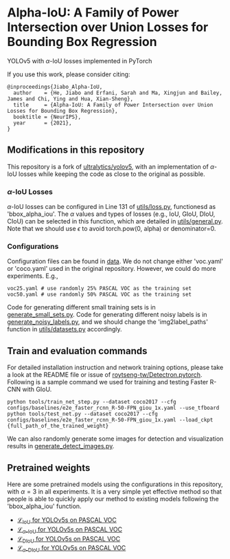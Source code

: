 # Alpha-IoU: A Family of Power Intersection over Union Losses for Bounding Box Regression

YOLOv5 with $\alpha$-IoU losses implemented in PyTorch

If you use this work, please consider citing:

```
@inproceedings{Jiabo_Alpha-IoU,
  author    = {He, Jiabo and Erfani, Sarah and Ma, Xingjun and Bailey, James and Chi, Ying and Hua, Xian-Sheng},
  title     = {Alpha-IoU: A Family of Power Intersection over Union Losses for Bounding Box Regression},
  booktitle = {NeurIPS},
  year      = {2021},
}
```

## Modifications in this repository

This repository is a fork of [ultralytics/yolov5](https://github.com/ultralytics/yolov5), with an implementation of $\alpha$-IoU losses while keeping the code as close to the original as possible.

### $\alpha$-IoU Losses

$\alpha$-IoU losses can be configured in Line 131 of [utils/loss.py](), functionesd as 'bbox_alpha_iou'. The $\alpha$ values and types of losses (e.g., IoU, GIoU, DIoU, CIoU) can be selected in this function, which are detailed in [utils/general.py](). Note that we should use $\epsilon$ to avoid torch.pow(0, alpha) or denominator=0.

### Configurations

Configuration files can be found in [data](). We do not change either 'voc.yaml' or 'coco.yaml' used in the original repository. However, we could do more experiments. E.g.,

```
voc25.yaml # use randomly 25% PASCAL VOC as the training set
voc50.yaml # use randomly 50% PASCAL VOC as the training set
```

Code for generating different small training sets is in [generate_small_sets.py](). Code for generating different noisy labels is in [generate_noisy_labels.py](), and we should change the 'img2label_paths' function in [utils/datasets.py]() accordingly.


## Train and evaluation commands

For detailed installation instruction and network training options, please take a look at the README file or issue of [roytseng-tw/Detectron.pytorch](https://github.com/roytseng-tw/Detectron.pytorch). Following is a sample command we used for training and testing Faster R-CNN with GIoU.

```
python tools/train_net_step.py --dataset coco2017 --cfg configs/baselines/e2e_faster_rcnn_R-50-FPN_giou_1x.yaml --use_tfboard
python tools/test_net.py --dataset coco2017 --cfg configs/baselines/e2e_faster_rcnn_R-50-FPN_giou_1x.yaml --load_ckpt {full_path_of_the_trained_weight}
```

We can also randomly generate some images for detection and visualization results in [generate_detect_images.py]().

## Pretrained weights

Here are some pretrained models using the configurations in this repository, with $\alpha=3$ in all experiments. It is a very simple yet effective method so that people is able to quickly apply our method to existing models following the 'bbox_alpha_iou' function.

 - [$\mathcal{L}_{\textrm{IoU}}$ for YOLOv5s on PASCAL VOC]()
 - [$\mathcal{L}_{\alpha \textrm{-IoU}}$ for YOLOv5s on PASCAL VOC]()
 - [$\mathcal{L}_{\textrm{DIoU}}$ for YOLOv5s on PASCAL VOC]()
 - [$\mathcal{L}_{\alpha \textrm{-DIoU}}$ for YOLOv5s on PASCAL VOC]()

